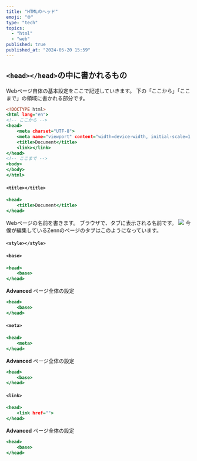 ```yaml
---
title: "HTMLのヘッド"
emoji: "🌐"
type: "tech"
topics:
  - "html"
  - "web"
published: true
published_at: "2024-05-20 15:59"
---
```


## `<head></head>`の中に書かれるもの
Webページ自体の基本設定をここで記述していきます。
下の「ここから」「ここまで」の領域に書かれる部分です。
```html:index.html
<!DOCTYPE html>
<html lang="en">
<!-- ここから -->
<head>
    <meta charset="UTF-8">
    <meta name="viewport" content="width=device-width, initial-scale=1.0">
    <title>Document</title>
    <link></link>
</head>
<!-- ここまで -->
<body>
</body>
</html>
```
#### `<title></title>`
```html:index.html
<head>
    <title>Document</title>
</head>
```

Webページの名前を書きます。
ブラウザで、タブに表示される名前です。
![](https://storage.googleapis.com/zenn-user-upload/b45b2f5ce8b1-20240512.png)
今僕が編集しているZennのページのタブはこのようになっています。
#### `<style></style>`
<!-- 実は、`<style></style>`に挟まれた境界で、CSSを書くことができます。 -->
#### `<base>`
```html:index.html
<head>
    <base>
</head>
```
**Advanced**
ページ全体の設定
```html:index.html
<head>
    <base>
</head>
```
#### `<meta>`
```html:index.html
<head>
    <meta>
</head>
```
**Advanced**
ページ全体の設定
```html:index.html
<head>
    <base>
</head>
```
#### `<link>`
```html:index.html
<head>
    <link href="">
</head>
```
**Advanced**
ページ全体の設定
```html:index.html
<head>
    <base>
</head>
```